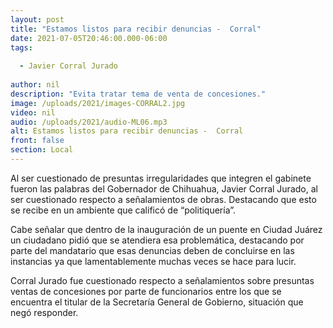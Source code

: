 ```yaml
---
layout: post
title: "Estamos listos para recibir denuncias -  Corral"
date: 2021-07-05T20:46:00.000-06:00
tags:
  
  - Javier Corral Jurado
  
author: nil
description: "Evita tratar tema de venta de concesiones."
image: /uploads/2021/images-CORRAL2.jpg
video: nil
audio: /uploads/2021/audio-ML06.mp3
alt: Estamos listos para recibir denuncias -  Corral
front: false
section: Local
---
```


Al ser cuestionado de presuntas irregularidades que integren el gabinete fueron las palabras del Gobernador de Chihuahua, Javier Corral Jurado, al ser cuestionado respecto a señalamientos de obras. Destacando que esto se recibe en un ambiente que calificó de “politiquería”.

Cabe señalar que dentro de la inauguración de un puente en Ciudad Juárez un ciudadano pidió que se atendiera esa problemática, destacando por parte del mandatario que esas denuncias deben de concluirse en las instancias ya que lamentablemente muchas veces se hace para lucir.

Corral Jurado fue cuestionado respecto a señalamientos sobre presuntas ventas de concesiones por parte de funcionarios entre los que se encuentra el titular de la Secretaría General de Gobierno, situación que negó responder.
